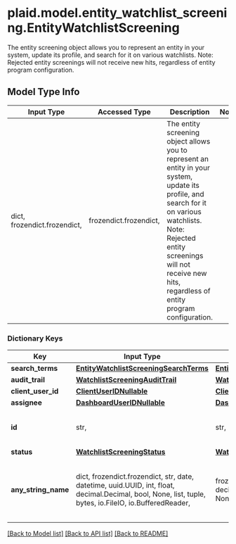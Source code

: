 # plaid.model.entity_watchlist_screening.EntityWatchlistScreening

The entity screening object allows you to represent an entity in your system, update its profile, and search for it on various watchlists. Note: Rejected entity screenings will not receive new hits, regardless of entity program configuration.

## Model Type Info
Input Type | Accessed Type | Description | Notes
------------ | ------------- | ------------- | -------------
dict, frozendict.frozendict,  | frozendict.frozendict,  | The entity screening object allows you to represent an entity in your system, update its profile, and search for it on various watchlists. Note: Rejected entity screenings will not receive new hits, regardless of entity program configuration. | 

### Dictionary Keys
Key | Input Type | Accessed Type | Description | Notes
------------ | ------------- | ------------- | ------------- | -------------
**search_terms** | [**EntityWatchlistScreeningSearchTerms**](EntityWatchlistScreeningSearchTerms.md) | [**EntityWatchlistScreeningSearchTerms**](EntityWatchlistScreeningSearchTerms.md) |  | 
**audit_trail** | [**WatchlistScreeningAuditTrail**](WatchlistScreeningAuditTrail.md) | [**WatchlistScreeningAuditTrail**](WatchlistScreeningAuditTrail.md) |  | 
**client_user_id** | [**ClientUserIDNullable**](ClientUserIDNullable.md) | [**ClientUserIDNullable**](ClientUserIDNullable.md) |  | 
**assignee** | [**DashboardUserIDNullable**](DashboardUserIDNullable.md) | [**DashboardUserIDNullable**](DashboardUserIDNullable.md) |  | 
**id** | str,  | str,  | ID of the associated entity screening. | 
**status** | [**WatchlistScreeningStatus**](WatchlistScreeningStatus.md) | [**WatchlistScreeningStatus**](WatchlistScreeningStatus.md) |  | 
**any_string_name** | dict, frozendict.frozendict, str, date, datetime, uuid.UUID, int, float, decimal.Decimal, bool, None, list, tuple, bytes, io.FileIO, io.BufferedReader,  | frozendict.frozendict, str, decimal.Decimal, BoolClass, NoneClass, tuple, bytes, FileIO | any string name can be used but the value must be the correct type | [optional]

[[Back to Model list]](../../README.md#documentation-for-models) [[Back to API list]](../../README.md#documentation-for-api-endpoints) [[Back to README]](../../README.md)

